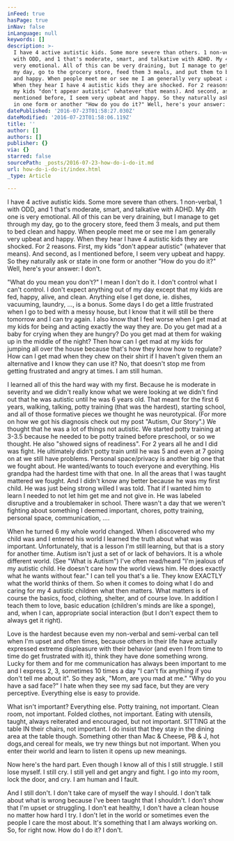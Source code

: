 ```yaml
---
inFeed: true
hasPage: true
inNav: false
inLanguage: null
keywords: []
description: >-
  I have 4 active autistic kids. Some more severe than others. 1 non-verbal, 1
  with ODD, and 1 that's moderate, smart, and talkative with ADHD. My 4th one is
  very emotional. All of this can be very draining, but I manage to get through
  my day, go to the grocery store, feed them 3 meals, and put them to bed clean
  and happy. When people meet me or see me I am generally very upbeat and happy.
  When they hear I have 4 autistic kids they are shocked. For 2 reasons. First,
  my kids "don't appear autistic" (whatever that means). And second, as I
  mentioned before, I seem very upbeat and happy. So they naturally ask or state
  in one form or another "How do you do it?" Well, here's your answer: I don't.
datePublished: '2016-07-23T01:58:27.030Z'
dateModified: '2016-07-23T01:58:06.119Z'
title: ''
author: []
authors: []
publisher: {}
via: {}
starred: false
sourcePath: _posts/2016-07-23-how-do-i-do-it.md
url: how-do-i-do-it/index.html
_type: Article

---
```

I have 4 active autistic kids. Some more severe than others. 1 non-verbal, 1 with ODD, and 1 that's moderate, smart, and talkative with ADHD. My 4th one is very emotional. All of this can be very draining, but I manage to get through my day, go to the grocery store, feed them 3 meals, and put them to bed clean and happy. When people meet me or see me I am generally very upbeat and happy. When they hear I have 4 autistic kids they are shocked. For 2 reasons. First, my kids "don't appear autistic" (whatever that means). And second, as I mentioned before, I seem very upbeat and happy. So they naturally ask or state in one form or another "How do you do it?" Well, here's your answer: I don't.

"What do you mean you don't?" I mean I don't do it. I don't control what I can't control. I don't expect anything out of my day except that my kids are fed, happy, alive, and clean. Anything else I get done, ie. dishes, vacuuming, laundry, ..., is a bonus. Some days I do get a little frustrated when I go to bed with a messy house, but I know that it will still be there tomorrow and I can try again. I also know that I feel worse when I get mad at my kids for being and acting exactly the way they are. Do you get mad at a baby for crying when they are hungry? Do you get mad at them for waking up in the middle of the night? Then how can I get mad at my kids for jumping all over the house because that's how they know how to regulate? How can I get mad when they chew on their shirt if I haven't given them an alternative and I know they can use it? No, that doesn't stop me from getting frustrated and angry at times. I am still human. 

I learned all of this the hard way with my first. Because he is moderate in severity and we didn't really know what we were looking at we didn't find out that he was autistic until he was 6 years old. That meant for the first 6 years, walking, talking, potty training (that was the hardest), starting school, and all of those formative pieces we thought he was neurotypical. (For more on how we got his diagnosis check out my post "Autism, Our Story".) We thought that he was a lot of things not autistic. We started potty training at 3-3.5 because he needed to be potty trained before preschool, or so we thought. He also "showed signs of readiness". For 2 years all he and I did was fight. He ultimately didn't potty train until he was 5 and even at 7 going on at we still have problems. Personal space/privacy is another big one that we fought about. He wanted/wants to touch everyone and everything. His grandpa had the hardest time with that one. In all the areas that I was taught mattered we fought. And I didn't know any better because he was my first child. He was just being strong willed I was told. That if I wanted him to learn I needed to not let him get me and not give in. He was labeled disruptive and a troublemaker in school. There wasn't a day that we weren't fighting about something I deemed important, chores, potty training, personal space, communication, .... 

When he turned 6 my whole world changed. When I discovered who my child was and I entered his world I learned the truth about what was important. Unfortunately, that is a lesson I'm still learning, but that is a story for another time. Autism isn't just a set of or lack of behaviors. It is a whole different world. (See "What is Autism") I've often read/heard "I'm jealous of my autistic child. He doesn't care how the world views him. He does exactly what he wants without fear." I can tell you that's a lie. They know EXACTLY what the world thinks of them. So when it comes to doing what I do and caring for my 4 autistic children what then matters. What matters is of course the basics, food, clothing, shelter, and of course love. In addition I teach them to love, basic education (children's minds are like a sponge), and, when I can, appropriate social interaction (but I don't expect them to always get it right). 

Love is the hardest because even my non-verbal and semi-verbal can tell when I'm upset and often times, because others in their life have actually expressed extreme displeasure with their behavior (and even I from time to time do get frustrated with it), think they have done something wrong. Lucky for them and for me communication has always been important to me and I express 2, 3, sometimes 10 times a day "I can't fix anything if you don't tell me about it". So they ask, "Mom, are you mad at me." "Why do you have a sad face?" I hate when they see my sad face, but they are very perceptive. Everything else is easy to provide.

What isn't important? Everything else. Potty training, not important. Clean room, not important. Folded clothes, not important. Eating with utensils, taught, always reiterated and encouraged, but not important. SITTING at the table IN their chairs, not important. I do insist that they stay in the dining area at the table though. Something other than Mac & Cheese, PB & J, hot dogs,and cereal for meals, we try new things but not important. When you enter their world and learn to listen it opens up new meanings. 

Now here's the hard part. Even though I know all of this I still struggle. I still lose myself. I still cry. I still yell and get angry and fight. I go into my room, lock the door, and cry. I am human and I fault. 

And I still don't. I don't take care of myself the way I should. I don't talk about what is wrong because I've been taught that I shouldn't. I don't show that I'm upset or struggling. I don't eat healthy, I don't have a clean house no matter how hard I try. I don't let in the world or sometimes even the people I care the most about. It's something that I am always working on. So, for right now. How do I do it? I don't.